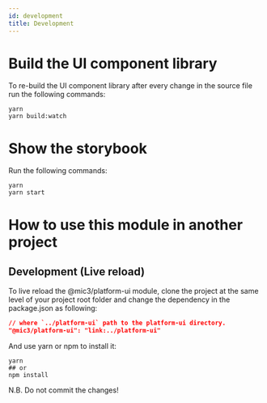 ```yaml
---
id: development
title: Development
---
```


# Build the UI component library

To re-build the UI component library after every change in the source file run the following commands:

```
yarn
yarn build:watch
```

# Show the storybook

Run the following commands:

```shell
yarn
yarn start
```

# How to use this module in another project

## Development (Live reload)

To live reload the @mic3/platform-ui module, clone the project at the same level of your project root folder and change the dependency in the package.json as following:

```json
// where `../platform-ui` path to the platform-ui directory.
"@mic3/platform-ui": "link:../platform-ui"
```

And use yarn or npm to install it:

```shell
yarn
## or
npm install
```

N.B. Do not commit the changes!
